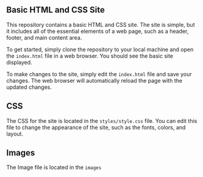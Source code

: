 ## Basic HTML and CSS Site

This repository contains a basic HTML and CSS site. The site is simple, but it includes all of the essential elements of a web page, such as a header, footer, and main content area.

To get started, simply clone the repository to your local machine and open the `index.html` file in a web browser. You should see the basic site displayed.

To make changes to the site, simply edit the `index.html` file and save your changes. The web browser will automatically reload the page with the updated changes.

## CSS

The CSS for the site is located in the `styles/style.css` file. You can edit this file to change the appearance of the site, such as the fonts, colors, and layout.

## Images

The Image file is located in the `images`
